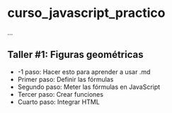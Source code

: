 # curso_javascript_practico

...


## Taller #1: Figuras geométricas

- -1 paso: Hacer esto para aprender a usar .md
- Primer paso: Definir las fórmulas
- Segundo paso: Meter las fórmulas en JavaScript
- Tercer paso: Crear funciones
- Cuarto paso: Integrar HTML

